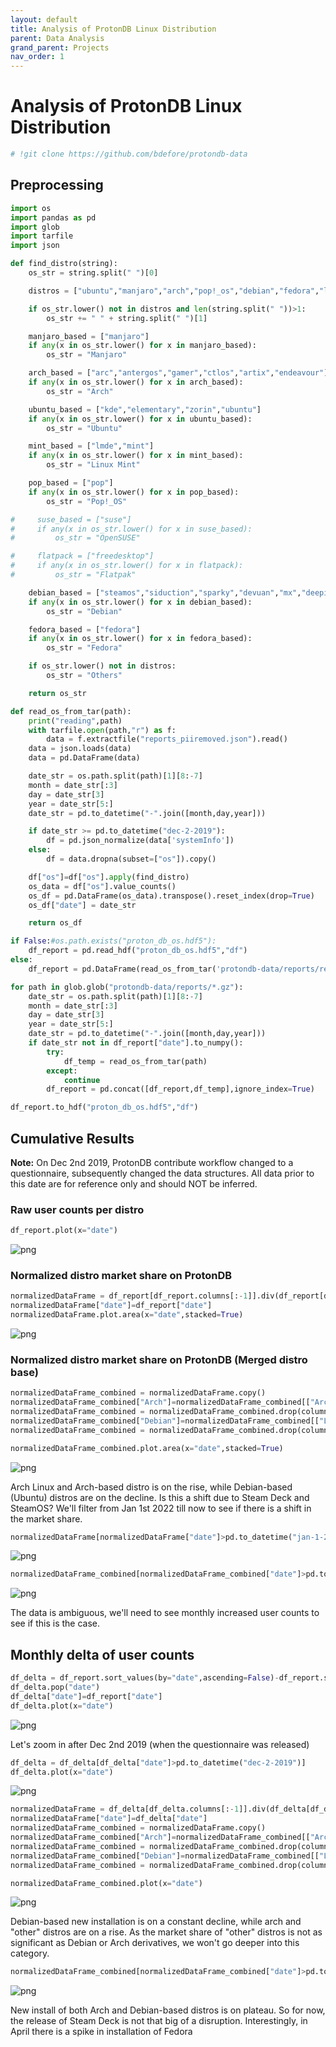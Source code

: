 ```yaml
---
layout: default
title: Analysis of ProtonDB Linux Distribution
parent: Data Analysis
grand_parent: Projects
nav_order: 1
---
```


# Analysis of ProtonDB Linux Distribution

```python
# !git clone https://github.com/bdefore/protondb-data
```

## Preprocessing

```python
import os
import pandas as pd
import glob
import tarfile
import json
```

```python
def find_distro(string):
    os_str = string.split(" ")[0]

    distros = ["ubuntu","manjaro","arch","pop!_os","debian","fedora","linux mint"]

    if os_str.lower() not in distros and len(string.split(" "))>1:
        os_str += " " + string.split(" ")[1]

    manjaro_based = ["manjaro"]
    if any(x in os_str.lower() for x in manjaro_based):
        os_str = "Manjaro"

    arch_based = ["arc","antergos","gamer","ctlos","artix","endeavour"]
    if any(x in os_str.lower() for x in arch_based):
        os_str = "Arch"

    ubuntu_based = ["kde","elementary","zorin","ubuntu"]
    if any(x in os_str.lower() for x in ubuntu_based):
        os_str = "Ubuntu"

    mint_based = ["lmde","mint"]
    if any(x in os_str.lower() for x in mint_based):
        os_str = "Linux Mint"

    pop_based = ["pop"]
    if any(x in os_str.lower() for x in pop_based):
        os_str = "Pop!_OS"

#     suse_based = ["suse"]
#     if any(x in os_str.lower() for x in suse_based):
#         os_str = "OpenSUSE"

#     flatpack = ["freedesktop"]
#     if any(x in os_str.lower() for x in flatpack):
#         os_str = "Flatpak"

    debian_based = ["steamos","siduction","sparky","devuan","mx","deepin","debian"]
    if any(x in os_str.lower() for x in debian_based):
        os_str = "Debian"

    fedora_based = ["fedora"]
    if any(x in os_str.lower() for x in fedora_based):
        os_str = "Fedora"

    if os_str.lower() not in distros:
        os_str = "Others"

    return os_str

def read_os_from_tar(path):
    print("reading",path)
    with tarfile.open(path,"r") as f:
        data = f.extractfile("reports_piiremoved.json").read()
    data = json.loads(data)
    data = pd.DataFrame(data)

    date_str = os.path.split(path)[1][8:-7]
    month = date_str[:3]
    day = date_str[3]
    year = date_str[5:]
    date_str = pd.to_datetime("-".join([month,day,year]))

    if date_str >= pd.to_datetime("dec-2-2019"):
        df = pd.json_normalize(data['systemInfo'])
    else:
        df = data.dropna(subset=["os"]).copy()

    df["os"]=df["os"].apply(find_distro)
    os_data = df["os"].value_counts()
    os_df = pd.DataFrame(os_data).transpose().reset_index(drop=True)
    os_df["date"] = date_str

    return os_df
```

```python
if False:#os.path.exists("proton_db_os.hdf5"):
    df_report = pd.read_hdf("proton_db_os.hdf5","df")
else:
    df_report = pd.DataFrame(read_os_from_tar('protondb-data/reports/reports_dec2_2019.tar.gz'))

for path in glob.glob("protondb-data/reports/*.gz"):
    date_str = os.path.split(path)[1][8:-7]
    month = date_str[:3]
    day = date_str[3]
    year = date_str[5:]
    date_str = pd.to_datetime("-".join([month,day,year]))
    if date_str not in df_report["date"].to_numpy():
        try:
            df_temp = read_os_from_tar(path)
        except:
            continue
        df_report = pd.concat([df_report,df_temp],ignore_index=True)
```

```python
df_report.to_hdf("proton_db_os.hdf5","df")
```

## Cumulative Results

**Note:** On Dec 2nd 2019, ProtonDB contribute workflow changed to a questionnaire, subsequently changed the data structures. All data prior to this date are for reference only and should NOT be inferred.

### Raw user counts per distro

```python
df_report.plot(x="date")
```


![png](analysis_files/analysis_10_1.png)

### Normalized distro market share on ProtonDB

```python
normalizedDataFrame = df_report[df_report.columns[:-1]].div(df_report[df_report.columns[:-1]].sum(axis=1), axis=0)
normalizedDataFrame["date"]=df_report["date"]
normalizedDataFrame.plot.area(x="date",stacked=True)
```


![png](analysis_files/analysis_12_1.png)

### Normalized distro market share on ProtonDB (Merged distro base)

```python
normalizedDataFrame_combined = normalizedDataFrame.copy()
normalizedDataFrame_combined["Arch"]=normalizedDataFrame_combined[["Arch","Manjaro"]].sum(axis=1)
normalizedDataFrame_combined = normalizedDataFrame_combined.drop(columns="Manjaro")
normalizedDataFrame_combined["Debian"]=normalizedDataFrame_combined[["Linux Mint","Ubuntu","Pop!_OS","Debian"]].sum(axis=1)
normalizedDataFrame_combined = normalizedDataFrame_combined.drop(columns=["Linux Mint","Pop!_OS","Ubuntu"])
```

```python
normalizedDataFrame_combined.plot.area(x="date",stacked=True)
```

![png](analysis_files/analysis_15_1.png)

Arch Linux and Arch-based distro is on the rise, while Debian-based (Ubuntu) distros are on the decline. Is this a shift due to Steam Deck and SteamOS? We'll filter from Jan 1st 2022 till now to see if there is a shift in the market share.

```python
normalizedDataFrame[normalizedDataFrame["date"]>pd.to_datetime("jan-1-2022")].plot.area(x="date",stacked=True)
```


![png](analysis_files/analysis_17_1.png)

```python
normalizedDataFrame_combined[normalizedDataFrame_combined["date"]>pd.to_datetime("jan-1-2022")].plot.area(x="date",stacked=True)
```


![png](analysis_files/analysis_18_1.png)

The data is ambiguous, we'll need to see monthly increased user counts to see if this is the case.

## Monthly delta of user counts

```python
df_delta = df_report.sort_values(by="date",ascending=False)-df_report.sort_values(by="date",ascending=False).shift(-1)
df_delta.pop("date")
df_delta["date"]=df_report["date"]
df_delta.plot(x="date")
```


![png](analysis_files/analysis_21_1.png)

Let's zoom in after Dec 2nd 2019 (when the questionnaire was released)

```python
df_delta = df_delta[df_delta["date"]>pd.to_datetime("dec-2-2019")]
df_delta.plot(x="date")
```


![png](analysis_files/analysis_23_1.png)

```python
normalizedDataFrame = df_delta[df_delta.columns[:-1]].div(df_delta[df_delta.columns[:-1]].sum(axis=1), axis=0)
normalizedDataFrame["date"]=df_delta["date"]
normalizedDataFrame_combined = normalizedDataFrame.copy()
normalizedDataFrame_combined["Arch"]=normalizedDataFrame_combined[["Arch","Manjaro"]].sum(axis=1)
normalizedDataFrame_combined = normalizedDataFrame_combined.drop(columns="Manjaro")
normalizedDataFrame_combined["Debian"]=normalizedDataFrame_combined[["Linux Mint","Ubuntu","Pop!_OS","Debian"]].sum(axis=1)
normalizedDataFrame_combined = normalizedDataFrame_combined.drop(columns=["Linux Mint","Pop!_OS","Ubuntu"])
```

```python
normalizedDataFrame_combined.plot(x="date")
```


![png](analysis_files/analysis_25_1.png)

Debian-based new installation is on a constant decline, while arch and "other" distros are on a rise. As the market share of "other" distros is not as significant as Debian or Arch derivatives, we won't go deeper into this category.

```python
normalizedDataFrame_combined[normalizedDataFrame_combined["date"]>pd.to_datetime("dec-1-2021")].plot(x="date")
```


![png](analysis_files/analysis_27_1.png)

New install of both Arch and Debian-based distros is on plateau. So for now, the release of Steam Deck is not that big of a disruption. Interestingly, in April there is a spike in installation of Fedora
